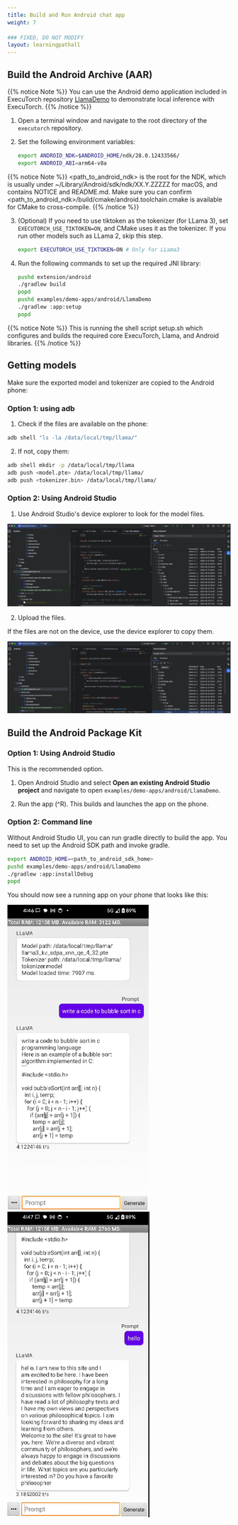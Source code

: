 ```yaml
---
title: Build and Run Android chat app
weight: 7

### FIXED, DO NOT MODIFY
layout: learningpathall
---
```


## Build the Android Archive (AAR)
{{% notice Note %}}
You can use the Android demo application included in ExecuTorch repository [LlamaDemo](https://github.com/pytorch/executorch/tree/main/examples/demo-apps/android/LlamaDemo) to demonstrate local inference with ExecuTorch.
{{% /notice %}}

1. Open a terminal window and navigate to the root directory of the `executorch` repository.

2. Set the following environment variables:

    ``` bash
    export ANDROID_NDK=$ANDROID_HOME/ndk/28.0.12433566/
    export ANDROID_ABI=arm64-v8a
    ```

{{% notice Note %}}
<path_to_android_ndk> is the root for the NDK, which is usually under ~/Library/Android/sdk/ndk/XX.Y.ZZZZZ for macOS, and contains NOTICE and README.md. 
Make sure you can confirm <path_to_android_ndk>/build/cmake/android.toolchain.cmake is available for CMake to cross-compile.
{{% /notice %}}

3. (Optional) If you need to use tiktoken as the tokenizer (for LLama 3), set `EXECUTORCH_USE_TIKTOKEN=ON`, and CMake uses it as the tokenizer. If you run other models such as LLama 2, skip this step.

    ``` bash
    export EXECUTORCH_USE_TIKTOKEN=ON # Only for LLama3
    ```

4. Run the following commands to set up the required JNI library:

    ``` bash
    pushd extension/android
    ./gradlew build
    popd
    pushd examples/demo-apps/android/LlamaDemo
    ./gradlew :app:setup
    popd
    ```

{{% notice Note %}}
This is running the shell script setup.sh which configures and builds the required core ExecuTorch, Llama, and Android libraries.
{{% /notice %}}

## Getting models

Make sure the exported model and tokenizer are copied to the Android phone:

### Option 1: using adb

1. Check if the files are available on the phone:

``` bash
adb shell "ls -la /data/local/tmp/llama/"
```

2. If not, copy them:

``` bash
adb shell mkdir -p /data/local/tmp/llama
adb push <model.pte> /data/local/tmp/llama/
adb push <tokenizer.bin> /data/local/tmp/llama/
```

### Option 2: Using Android Studio

1. Use Android Studio's device explorer to look for the model files.

![Device Explorer](device-explorer.png "Figure 1. Android Studio Device Explorer")

2. Upload the files.

If the files are not on the device, use the device explorer to copy them.

![Files Upload](device-explorer-upload.png "Figure 2. Android Studio upload files using Device Explorer")

## Build the Android Package Kit

### Option 1: Using Android Studio

This is the recommended option.

1. Open Android Studio and select **Open an existing Android Studio project** and navigate to open `examples/demo-apps/android/LlamaDemo`.

2. Run the app (^R). This builds and launches the app on the phone.

### Option 2: Command line

Without Android Studio UI, you can run gradle directly to build the app. You need to set up the Android SDK path and invoke gradle.

``` bash
export ANDROID_HOME=<path_to_android_sdk_home>
pushd examples/demo-apps/android/LlamaDemo
./gradlew :app:installDebug
popd
```

You should now see a running app on your phone that looks like this:

![First example prompt](example-prompt-1.png)
![Second example prompt](example-prompt-2.png)
